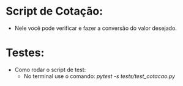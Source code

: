 # Script de Cotação:
- Nele você pode verificar e fazer a conversão do valor desejado.

# Testes:
- Como rodar o script de test:
  - No terminal use o comando: *pytest -s tests/test_cotacao.py*
